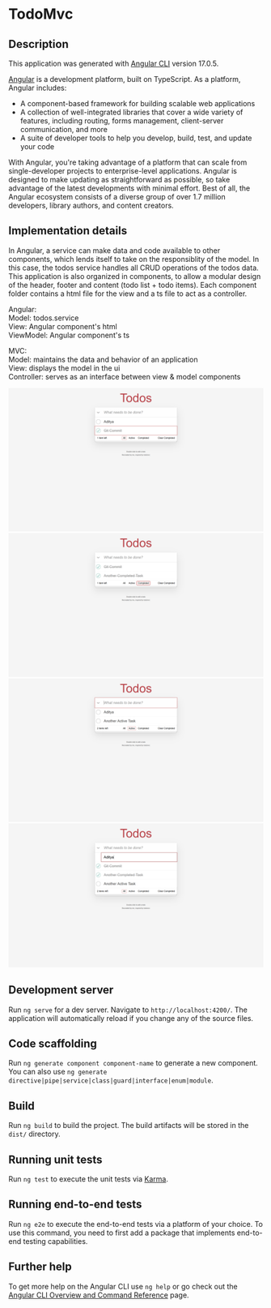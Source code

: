 # TodoMvc

## Description

This application was generated with [Angular CLI](https://github.com/angular/angular-cli) version 17.0.5.

[Angular](https://angular.dev) is a development platform, built on TypeScript. As a platform, Angular includes:

- A component-based framework for building scalable web applications
- A collection of well-integrated libraries that cover a wide variety of features, including routing, forms management, client-server communication, and more
- A suite of developer tools to help you develop, build, test, and update your code

With Angular, you're taking advantage of a platform that can scale from single-developer projects to enterprise-level applications. Angular is designed to make updating as straightforward as possible, so take advantage of the latest developments with minimal effort. Best of all, the Angular ecosystem consists of a diverse group of over 1.7 million developers, library authors, and content creators.

## Implementation details

In Angular, a service can make data and code available to other components, which lends itself to take on the responsiblity of the model. In this case, the todos service handles all CRUD operations of the todos data. 
This application is also organized in components, to allow a modular design of the header, footer and content (todo list + todo items). Each component folder contains a html file for the view and a ts file to act as a controller.

Angular:\
Model: todos.service\
View: Angular component's html\
ViewModel: Angular component's ts

MVC:\
Model: maintains the data and behavior of an application\
View: displays the model in the ui\
Controller: serves as an interface between view & model components

![alt text](<src/assets/Screenshot (172).png>)
![alt text](<src/assets/Screenshot (173).png>)
![alt text](<src/assets/Screenshot (174).png>)
![alt text](<src/assets/Screenshot (175).png>)


## Development server

Run `ng serve` for a dev server. Navigate to `http://localhost:4200/`. The application will automatically reload if you change any of the source files.

## Code scaffolding

Run `ng generate component component-name` to generate a new component. You can also use `ng generate directive|pipe|service|class|guard|interface|enum|module`.

## Build

Run `ng build` to build the project. The build artifacts will be stored in the `dist/` directory.

## Running unit tests

Run `ng test` to execute the unit tests via [Karma](https://karma-runner.github.io).

## Running end-to-end tests

Run `ng e2e` to execute the end-to-end tests via a platform of your choice. To use this command, you need to first add a package that implements end-to-end testing capabilities.

## Further help

To get more help on the Angular CLI use `ng help` or go check out the [Angular CLI Overview and Command Reference](https://angular.io/cli) page.
